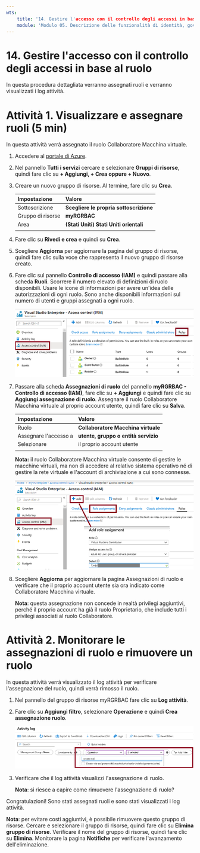 ```yaml
---
wts:
    title: '14. Gestire l'accesso con il controllo degli accessi in base al ruolo (5 min)'
    module: 'Modulo 05. Descrizione delle funzionalità di identità, governance, privacy e conformità'
---
```

# 14. Gestire l'accesso con il controllo degli accessi in base al ruolo

In questa procedura dettagliata verranno assegnati ruoli e verranno visualizzati i log attività. 

# Attività 1. Visualizzare e assegnare ruoli (5 min)

In questa attività verrà assegnato il ruolo Collaboratore Macchina virtuale. 

1. Accedere al [portale di Azure](https://portal.azure.com).

2. Nel pannello **Tutti i servizi** cercare e selezionare **Gruppi di risorse**, quindi fare clic su **+ Aggiungi, + Crea oppure + Nuovo**.

3. Creare un nuovo gruppo di risorse. Al termine, fare clic su **Crea**. 

    | Impostazione | Valore |
    | -- | -- |
    | Sottoscrizione | **Scegliere le propria sottoscrizione** |
    | Gruppo di risorse | **myRGRBAC** |
    | Area | **(Stati Uniti) Stati Uniti orientali** |
    | | |

4. Fare clic su **Rivedi e crea** e quindi su **Crea**.

5. Scegliere **Aggiorna** per aggiornare la pagina del gruppo di risorse, quindi fare clic sulla voce che rappresenta il nuovo gruppo di risorse creato.

6. Fare clic sul pannello **Controllo di accesso (IAM)** e quindi passare alla scheda **Ruoli**. Scorrere il numero elevato di definizioni di ruolo disponibili. Usare le icone di informazioni per avere un'idea delle autorizzazioni di ogni ruolo. Sono anche disponibili informazioni sul numero di utenti e gruppi assegnati a ogni ruolo.

    ![Screenshot del pannello Ruoli di IAM. Sono visualizzati i ruoli Proprietario, Collaboratore e Lettore.](../images/1501.png)

7. Passare alla scheda **Assegnazioni di ruolo** del pannello **myRGRBAC - Controllo di accesso (IAM)**, fare clic su **+ Aggiungi** e quindi fare clic su **Aggiungi assegnazione di ruolo**. Assegnare il ruolo Collaboratore Macchina virtuale al proprio account utente, quindi fare clic su **Salva**. 

    | Impostazione | Valore |
    | -- | -- |
    | Ruolo | **Collaboratore Macchina virtuale** |
    | Assegnare l'accesso a | **utente, gruppo o entità servizio** |
    | Selezionare | il proprio account utente |
    | | |

    **Nota:** il ruolo Collaboratore Macchina virtuale consente di gestire le macchine virtuali, ma non di accedere al relativo sistema operativo né di gestire la rete virtuale e l'account di archiviazione a cui sono connesse.

    ![Screenshot della pagina Aggiungi assegnazione di ruolo compilata con le informazioni necessarie.](../images/1502.png)

8. Scegliere **Aggiorna** per aggiornare la pagina Assegnazioni di ruolo e verificare che il proprio account utente sia ora indicato come Collaboratore Macchina virtuale. 

    **Nota**: questa assegnazione non concede in realtà privilegi aggiuntivi, perché il proprio account ha già il ruolo Proprietario, che include tutti i privilegi associati al ruolo Collaboratore.

# Attività 2. Monitorare le assegnazioni di ruolo e rimuovere un ruolo

In questa attività verrà visualizzato il log attività per verificare l'assegnazione del ruolo, quindi verrà rimosso il ruolo. 

1. Nel pannello del gruppo di risorse myRGRBAC fare clic su **Log attività**.

2. Fare clic su **Aggiungi filtro**, selezionare **Operazione** e quindi **Crea assegnazione ruolo**.

    ![Screenshot della pagina Log attività con il filtro configurato.](../images/1503.png)

3. Verificare che il log attività visualizzi l'assegnazione di ruolo. 

    **Nota**: si riesce a capire come rimuovere l'assegnazione di ruolo?

Congratulazioni! Sono stati assegnati ruoli e sono stati visualizzati i log attività. 

**Nota**: per evitare costi aggiuntivi, è possibile rimuovere questo gruppo di risorse. Cercare e selezionare il gruppo di risorse, quindi fare clic su **Elimina gruppo di risorse**. Verificare il nome del gruppo di risorse, quindi fare clic su **Elimina**. Monitorare la pagina **Notifiche** per verificare l'avanzamento dell'eliminazione.


